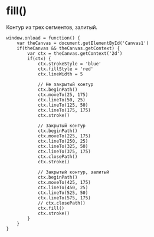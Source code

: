 # fill()
Контур из трех сегментов, залитый.

    window.onload = function() {
        var theCanvas = document.getElementById('Canvas1')
        if(theCanvas && theCanvas.getContext) {
            var ctx = theCanvas.getContext('2d')
            if(ctx) {
                ctx.strokeStyle = 'blue'
                ctx.fillStyle = 'red'
                ctx.lineWidth = 5

                // Не закрытый контур
                ctx.beginPath()
                ctx.moveTo(25, 175)
                ctx.lineTo(50, 25)
                ctx.lineTo(125, 50)
                ctx.lineTo(175, 175)
                ctx.stroke()

                // Закрытый контур
                ctx.beginPath()
                ctx.moveTo(225, 175)
                ctx.lineTo(250, 25)
                ctx.lineTo(325, 50)
                ctx.lineTo(375, 175)
                ctx.closePath()
                ctx.stroke()

                // Закрытый контур, залитый
                ctx.beginPath()
                ctx.moveTo(425, 175)
                ctx.lineTo(450, 25)
                ctx.lineTo(525, 50)
                ctx.lineTo(575, 175)
                // ctx.closePath()
                ctx.fill()
                ctx.stroke()
            }
        }
    }